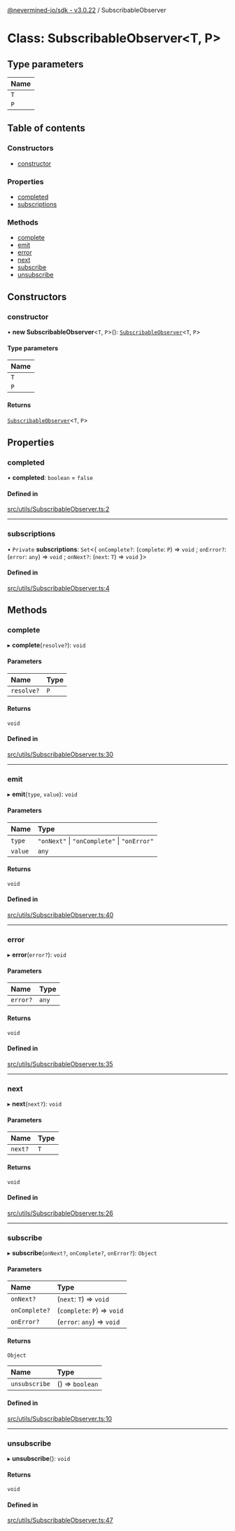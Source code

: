 [@nevermined-io/sdk - v3.0.22](../code-reference.md) / SubscribableObserver

# Class: SubscribableObserver\<T, P\>

## Type parameters

| Name |
| :--- |
| `T`  |
| `P`  |

## Table of contents

### Constructors

- [constructor](SubscribableObserver.md#constructor)

### Properties

- [completed](SubscribableObserver.md#completed)
- [subscriptions](SubscribableObserver.md#subscriptions)

### Methods

- [complete](SubscribableObserver.md#complete)
- [emit](SubscribableObserver.md#emit)
- [error](SubscribableObserver.md#error)
- [next](SubscribableObserver.md#next)
- [subscribe](SubscribableObserver.md#subscribe)
- [unsubscribe](SubscribableObserver.md#unsubscribe)

## Constructors

### constructor

• **new SubscribableObserver**\<`T`, `P`\>(): [`SubscribableObserver`](SubscribableObserver.md)\<`T`, `P`\>

#### Type parameters

| Name |
| :--- |
| `T`  |
| `P`  |

#### Returns

[`SubscribableObserver`](SubscribableObserver.md)\<`T`, `P`\>

## Properties

### completed

• **completed**: `boolean` = `false`

#### Defined in

[src/utils/SubscribableObserver.ts:2](https://github.com/nevermined-io/sdk-js/blob/362ec9def8e214a7107b1963f195c6d6585b9876/src/utils/SubscribableObserver.ts#L2)

---

### subscriptions

• `Private` **subscriptions**: `Set`\<\{ `onComplete?`: (`complete`: `P`) => `void` ; `onError?`: (`error`: `any`) => `void` ; `onNext?`: (`next`: `T`) => `void` }\>

#### Defined in

[src/utils/SubscribableObserver.ts:4](https://github.com/nevermined-io/sdk-js/blob/362ec9def8e214a7107b1963f195c6d6585b9876/src/utils/SubscribableObserver.ts#L4)

## Methods

### complete

▸ **complete**(`resolve?`): `void`

#### Parameters

| Name       | Type |
| :--------- | :--- |
| `resolve?` | `P`  |

#### Returns

`void`

#### Defined in

[src/utils/SubscribableObserver.ts:30](https://github.com/nevermined-io/sdk-js/blob/362ec9def8e214a7107b1963f195c6d6585b9876/src/utils/SubscribableObserver.ts#L30)

---

### emit

▸ **emit**(`type`, `value`): `void`

#### Parameters

| Name    | Type                                        |
| :------ | :------------------------------------------ |
| `type`  | `"onNext"` \| `"onComplete"` \| `"onError"` |
| `value` | `any`                                       |

#### Returns

`void`

#### Defined in

[src/utils/SubscribableObserver.ts:40](https://github.com/nevermined-io/sdk-js/blob/362ec9def8e214a7107b1963f195c6d6585b9876/src/utils/SubscribableObserver.ts#L40)

---

### error

▸ **error**(`error?`): `void`

#### Parameters

| Name     | Type  |
| :------- | :---- |
| `error?` | `any` |

#### Returns

`void`

#### Defined in

[src/utils/SubscribableObserver.ts:35](https://github.com/nevermined-io/sdk-js/blob/362ec9def8e214a7107b1963f195c6d6585b9876/src/utils/SubscribableObserver.ts#L35)

---

### next

▸ **next**(`next?`): `void`

#### Parameters

| Name    | Type |
| :------ | :--- |
| `next?` | `T`  |

#### Returns

`void`

#### Defined in

[src/utils/SubscribableObserver.ts:26](https://github.com/nevermined-io/sdk-js/blob/362ec9def8e214a7107b1963f195c6d6585b9876/src/utils/SubscribableObserver.ts#L26)

---

### subscribe

▸ **subscribe**(`onNext?`, `onComplete?`, `onError?`): `Object`

#### Parameters

| Name          | Type                        |
| :------------ | :-------------------------- |
| `onNext?`     | (`next`: `T`) => `void`     |
| `onComplete?` | (`complete`: `P`) => `void` |
| `onError?`    | (`error`: `any`) => `void`  |

#### Returns

`Object`

| Name          | Type            |
| :------------ | :-------------- |
| `unsubscribe` | () => `boolean` |

#### Defined in

[src/utils/SubscribableObserver.ts:10](https://github.com/nevermined-io/sdk-js/blob/362ec9def8e214a7107b1963f195c6d6585b9876/src/utils/SubscribableObserver.ts#L10)

---

### unsubscribe

▸ **unsubscribe**(): `void`

#### Returns

`void`

#### Defined in

[src/utils/SubscribableObserver.ts:47](https://github.com/nevermined-io/sdk-js/blob/362ec9def8e214a7107b1963f195c6d6585b9876/src/utils/SubscribableObserver.ts#L47)
